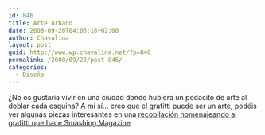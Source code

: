 ```yaml
---
id: 846
title: Arte urbano
date: 2008-09-20T04:06:18+02:00
author: Chavalina
layout: post
guid: http://www.wp.chavalina.net/?p=846
permalink: /2008/09/20/post-846/
categories:
  - Diseño
---
```

&iquest;No os gustaría vivir en una ciudad donde hubiera un pedacito de arte al doblar cada esquina? A mi sí… creo que el grafitti puede ser un arte, podéis ver algunas piezas interesantes en una <a href="http://www.smashingmagazine.com/2008/09/14/tribute-to-graffiti-50-beautiful-graffiti-artworks/" target="_blank">recopilación homenajeando al grafitti que hace Smashing Magazine</a>